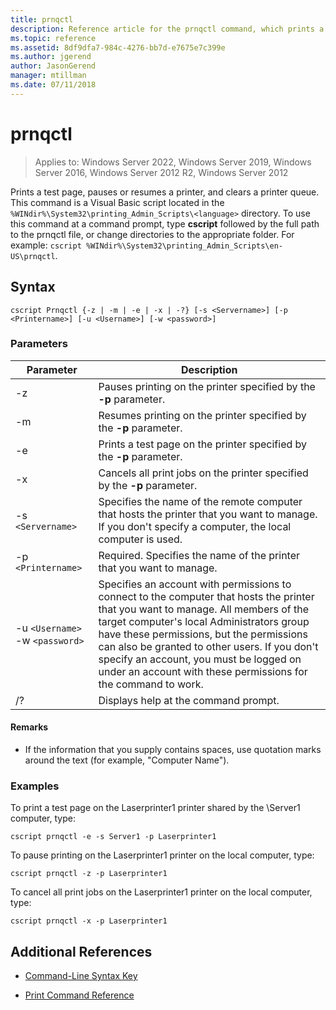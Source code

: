 ```yaml
---
title: prnqctl
description: Reference article for the prnqctl command, which prints a test page, and pauses or resumes a printer.
ms.topic: reference
ms.assetid: 8df9dfa7-984c-4276-bb7d-e7675e7c399e
ms.author: jgerend
author: JasonGerend
manager: mtillman
ms.date: 07/11/2018
---
```


# prnqctl

>Applies to: Windows Server 2022, Windows Server 2019, Windows Server 2016, Windows Server 2012 R2, Windows Server 2012

Prints a test page, pauses or resumes a printer, and clears a printer queue. This command is a Visual Basic script located in the `%WINdir%\System32\printing_Admin_Scripts\<language>` directory. To use this command at a command prompt, type **cscript** followed by the full path to the prnqctl file, or change directories to the appropriate folder. For example: `cscript %WINdir%\System32\printing_Admin_Scripts\en-US\prnqctl`.

## Syntax

```
cscript Prnqctl {-z | -m | -e | -x | -?} [-s <Servername>] [-p <Printername>] [-u <Username>] [-w <password>]
```

### Parameters

| Parameter | Description |
|--|--|
| -z | Pauses printing on the printer specified by the **-p** parameter. |
| -m | Resumes printing on the printer specified by the **-p** parameter. |
| -e | Prints a test page on the printer specified by the **-p** parameter. |
| -x | Cancels all print jobs on the printer specified by the **-p** parameter. |
| -s `<Servername>` | Specifies the name of the remote computer that hosts the printer that you want to manage. If you don't specify a computer, the local computer is used. |
| -p `<Printername>` | Required. Specifies the name of the printer that you want to manage. |
| -u `<Username>` -w `<password>` | Specifies an account with permissions to connect to the computer that hosts the printer that you want to manage. All members of the target computer's local Administrators group have these permissions, but the permissions can also be granted to other users. If you don't specify an account, you must be logged on under an account with these permissions for the command to work. |
| /? | Displays help at the command prompt. |

#### Remarks

- If the information that you supply contains spaces, use quotation marks around the text (for example, "Computer Name").

### Examples

To print a test page on the Laserprinter1 printer shared by the \\Server1 computer, type:

```
cscript prnqctl -e -s Server1 -p Laserprinter1
```

To pause printing on the Laserprinter1 printer on the local computer, type:

```
cscript prnqctl -z -p Laserprinter1
```

To cancel all print jobs on the Laserprinter1 printer on the local computer, type:

```
cscript prnqctl -x -p Laserprinter1
```

## Additional References

- [Command-Line Syntax Key](command-line-syntax-key.md)

- [Print Command Reference](print-command-reference.md)
